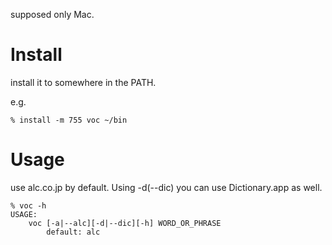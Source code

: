 
supposed only Mac.

Install
=======

install it to somewhere in the PATH.

e.g.
```
% install -m 755 voc ~/bin
```

Usage
=====

use alc.co.jp by default. Using -d(--dic) you can use Dictionary.app as well.

```
% voc -h
USAGE:
    voc [-a|--alc][-d|--dic][-h] WORD_OR_PHRASE
        default: alc
```
